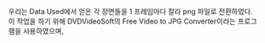 우리는 Data Used에서 얻은 각 장면들을 1 프레임마다 잘라 png 파일로 전환하였다. 이 작업을 하기 위해 DVDVideoSoft의 Free Video to JPG Converter이라는 프로그램을 사용하였으며, 

